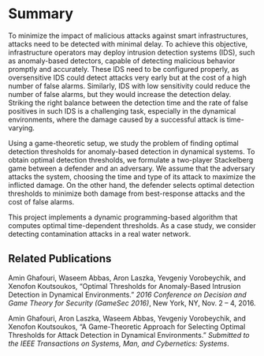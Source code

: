 # Summary
To minimize the impact of malicious attacks against smart infrastructures, attacks need to be detected with minimal delay. To achieve this objective, infrastructure operators may deploy intrusion detection systems (IDS), such as anomaly-based detectors, capable of detecting malicious behavior promptly and accurately. These IDS need to be configured properly, as oversensitive IDS could detect attacks very early but at the cost of a high number of false alarms. Similarly, IDS with low sensitivity could reduce the number of false alarms, but they would increase the detection delay. Striking the right balance between the detection time and the rate of false positives in such IDS is a challenging task, especially in the dynamical environments, where the damage caused by a successful attack is time-varying.

Using a game-theoretic setup, we study the problem of finding optimal detection thresholds for anomaly-based detection in dynamical systems. To obtain optimal detection thresholds, we formulate a two-player Stackelberg game between a defender and an adversary. We assume that the adversary attacks the system, choosing the time and type of its attack to maximize the inflicted damage. On the other hand, the defender selects  optimal detection thresholds to minimize both damage from best-response attacks and the cost of false alarms. 

This project implements a dynamic programming-based algorithm that computes optimal time-dependent thresholds. As a case study, we consider detecting contamination attacks in a real water network.

## Related Publications
Amin Ghafouri, Waseem Abbas, Aron Laszka, Yevgeniy Vorobeychik, and Xenofon Koutsoukos, “Optimal Thresholds for Anomaly-Based Intrusion Detection in Dynamical Environments.” *2016 Conference on Decision and Game Theory for Security (GameSec 2016)*, New York, NY, Nov. 2 – 4, 2016.

Amin Ghafouri, Aron Laszka, Waseem Abbas, Yevgeniy Vorobeychik, and Xenofon Koutsoukos, “A Game-Theoretic Approach for Selecting Optimal Thresholds for Attack Detection in Dynamical Environments.” *Submitted to the IEEE Transactions on Systems, Man, and Cybernetics: Systems*.
